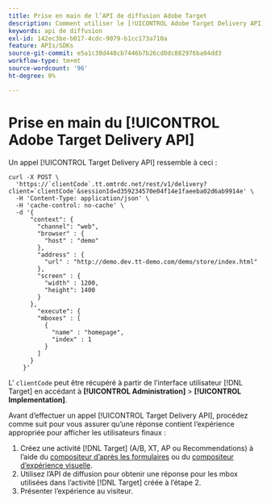```yaml
---
title: Prise en main de l’API de diffusion Adobe Target
description: Comment utiliser le [!UICONTROL Adobe Target Delivery API] ?
keywords: api de diffusion
exl-id: 142ec3be-b017-4cdc-9079-b1cc173a710a
feature: APIs/SDKs
source-git-commit: e5a1c38d448cb7446b7b26cd0dc882976ba94dd3
workflow-type: tm+mt
source-wordcount: '96'
ht-degree: 0%

---
```


# Prise en main du [!UICONTROL Adobe Target Delivery API]

Un appel [!UICONTROL Target Delivery API] ressemble à ceci :

```
curl -X POST \
  'https://`clientCode`.tt.omtrdc.net/rest/v1/delivery?client=`clientCode`&sessionId=d359234570e04f14e1faeeba02d6ab9914e' \
  -H 'Content-Type: application/json' \
  -H 'cache-control: no-cache' \
  -d '{
      "context": {
        "channel": "web",
        "browser" : {
          "host" : "demo"
        },
        "address" : {
          "url" : "http://demo.dev.tt-demo.com/demo/store/index.html"
        },
        "screen" : {
          "width" : 1200,
          "height": 1400
        }
      },
        "execute": {
        "mboxes" : [
          {
            "name" : "homepage",
            "index" : 1
          }
        ]
      }
    }'
```

L’ `clientCode` peut être récupéré à partir de l’interface utilisateur [!DNL Target] en accédant à **[!UICONTROL Administration]** > **[!UICONTROL Implementation]**.

Avant d’effectuer un appel [!UICONTROL Target Delivery API], procédez comme suit pour vous assurer qu’une réponse contient l’expérience appropriée pour afficher les utilisateurs finaux :

1. Créez une activité [!DNL Target] (A/B, XT, AP ou Recommendations) à l’aide du [compositeur d’après les formulaires](https://experienceleague.adobe.com/docs/target/using/experiences/form-experience-composer.html?lang=en) ou du [compositeur d’expérience visuelle](https://experienceleague.adobe.com/docs/target/using/experiences/vec/visual-experience-composer.html).
1. Utilisez l’API de diffusion pour obtenir une réponse pour les mbox utilisées dans l’activité [!DNL Target] créée à l’étape 2.
1. Présenter l’expérience au visiteur.
